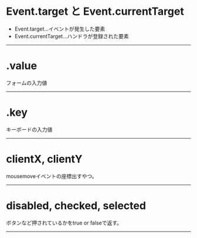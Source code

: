 # Event.target と Event.currentTarget
- Event.target...イベントが発生した要素    
- Event.currentTarget...ハンドラが登録された要素
***

# .value
フォームの入力値
***

# .key
キーボードの入力値
***

# clientX, clientY
mousemoveイベントの座標出すやつ。
***

# disabled, checked, selected
ボタンなど押されているかをtrue or falseで返す。
***

